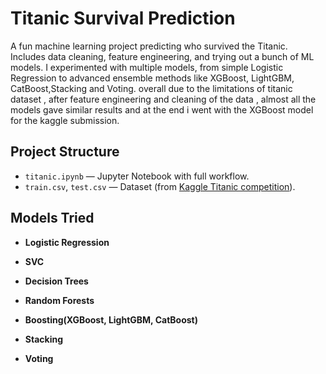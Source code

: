 # Titanic Survival Prediction 

A fun machine learning project predicting who survived the Titanic.  
Includes data cleaning, feature engineering, and trying out a bunch of ML models.
I experimented with multiple models, from simple Logistic Regression to advanced ensemble methods like XGBoost, LightGBM, CatBoost,Stacking and Voting.
overall due to the limitations of titanic dataset , after feature engineering and cleaning of the data , almost all the models gave similar results and at the end i went with the XGBoost model for the kaggle submission.

## Project Structure
- `titanic.ipynb` — Jupyter Notebook with full workflow.
- `train.csv`, `test.csv` — Dataset (from [Kaggle Titanic competition](https://www.kaggle.com/c/titanic)).

## Models Tried 
- **Logistic Regression**

- **SVC**

- **Decision Trees**

- **Random Forests**

- **Boosting(XGBoost, LightGBM, CatBoost)**

- **Stacking**

- **Voting**

